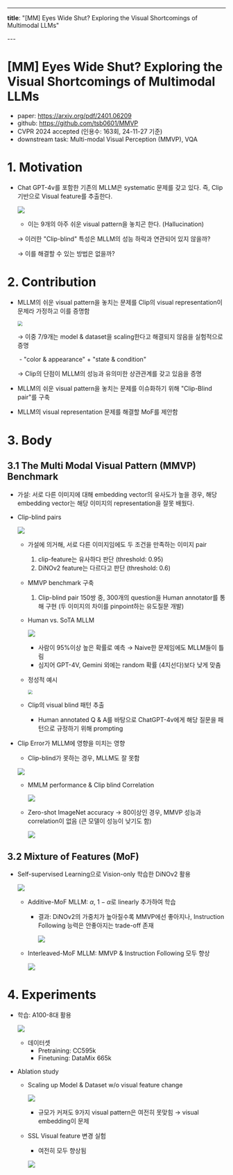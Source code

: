 ---

**title**: "[MM] Eyes Wide Shut? Exploring the Visual Shortcomings of Multimodal LLMs"

\---

# [MM] Eyes Wide Shut? Exploring the Visual Shortcomings of Multimodal LLMs

- paper: https://arxiv.org/pdf/2401.06209
- github: https://github.com/tsb0601/MMVP
- CVPR 2024 accepted (인용수: 163회, 24-11-27 기준)
- downstream task: Multi-modal Visual Perception (MMVP), VQA

# 1. Motivation

- Chat GPT-4v를 포함한 기존의 MLLM은 systematic 문제를 갖고 있다. 즉, Clip 기반으로 Visual feature를 추출한다.

  ![](../images/2024-11-27/image-20241127111531554.png)

  - 이는 9개의 아주 쉬운 visual pattern을 놓치곤 한다. (Hallucination)

  $\to$ 이러한 "Clip-blind" 특성은 MLLM의 성능 하락과 연관되어 있지 않을까? 

  $\to$ 이를 해결할 수 있는 방법은 없을까?

# 2. Contribution

- MLLM의 쉬운 visual pattern을 놓치는 문제를 Clip의 visual representation이 문제라 가정하고 이를 증명함	

  <img src="../images/2024-11-27/image-20241127112500340.png" style="zoom:67%;" />

  $\to$ 이중 7/9개는 model & dataset을 scaling한다고 해결되지 않음을 실험적으로 증명

  ​	- "color & appearance" + "state & condition"

  $\to$ Clip의 단점이 MLLM의 성능과 유의미한 상관관계를 갖고 있음을 증명

- MLLM의 쉬운 visual pattern을 놓치는 문제를 이슈화하기 위해 "Clip-Blind pair"를 구축

- MLLM의 visual representation 문제를 해결할 MoF를 제안함

# 3. Body

## 3.1 The Multi Modal Visual Pattern (MMVP) Benchmark

- 가설: 서로 다른 이미지에 대해 embedding vector의 유사도가 높을 경우, 해당 embedding vector는 해당 이미지의 representation을 잘못 배웠다.

- Clip-blind pairs

  ![](../images/2024-11-27/image-20241127112540756.png)

  - 가설에 의거해, 서로 다른 이미지임에도 두 조건을 만족하는 이미지 pair

    1. clip-feature는 유사하다 판단 (threshold: 0.95)
    2. DiNOv2 feature는 다르다고 판단 (threshold: 0.6)

  - MMVP benchmark 구축 

    1. Clip-blind pair 150쌍 중, 300개의 question을 Human annotator를 통해 구현 (두 이미지의 차이를 pinpoint하는 유도질문 개발)

  - Human vs. SoTA MLLM

    ![](../images/2024-11-27/image-20241127113655974.png)

    - 사람이 95%이상 높은 확률로 예측 $\to$ Naive한 문제임에도 MLLM들이 틀림
    - 심지어 GPT-4V, Gemini 외에는 random 확률 (4지선다)보다 낮게 맞춤

  - 정성적 예시

    <img src="../images/2024-11-27/image-20241127114235586.png" style="zoom:67%;" />

  - Clip의 visual blind 패턴 추출
    - Human annotated Q & A를 바탕으로 ChatGPT-4v에게 해당 질문을 패턴으로 규정하기 위해 prompting

- Clip Error가 MLLM에 영향을 미치는 영향

  - Clip-blind가 못하는 경우, MLLM도 잘 못함

  ![](../images/2024-11-27/image-20241127114511509.png)

  - MMLM performance & Clip blind Correlation

    ![](../images/2024-11-27/image-20241127114627205.png)

  - Zero-shot ImageNet accuracy $\to$ 80이상인 경우, MMVP 성능과 correlation이 없음 (큰 모델이 성능이 낮기도 함)

    ![](../images/2024-11-27/image-20241127114741115.png)

## 3.2 Mixture of Features (MoF)

- Self-supervised Learning으로 Vision-only 학습한 DiNOv2 활용

  ![](../images/2024-11-27/image-20241127112559133.png)

  - Additive-MoF MLLM: $\alpha$, $1-\alpha$로 linearly 추가하여 학습

    - 결과: DiNOv2의 가중치가 높아질수록 MMVP에선 좋아지나, Instruction Following 능력은 안좋아지는 trade-off 존재

      ![](../images/2024-11-27/image-20241127142940459.png)

  - Interleaved-MoF MLLM: MMVP & Instruction Following 모두 향상

    ![](../images/2024-11-27/image-20241127143023199.png)

# 4. Experiments

- 학습: A100-8대 활용

  ![](../images/2024-11-27/image-20241127143054151.png)

  - 데이터셋
    - Pretraining: CC595k
    - Finetuning: DataMix 665k

- Ablation study

  - Scaling up Model &  Dataset w/o visual feature change

    ![](../images/2024-11-27/image-20241127143306855.png)

    - 규모가 커져도 9가지 visual pattern은 여전히 못맞힘 $\to$ visual embedding이 문제 

  - SSL Visual feature 변경 실험

    - 여전히 모두 향상됨

    ![](../images/2024-11-27/image-20241127143351021.png)